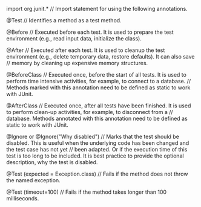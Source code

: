 import org.junit.*  // Import statement for using the following annotations.

@Test               // Identifies a method as a test method.

@Before             // Executed before each test. It is used to prepare the test environment (e.g., read input data, initialize the class).

@After              // Executed after each test. It is used to cleanup the test environment (e.g., delete temporary data, restore defaults). It can also save
                    // memory by cleaning up expensive memory structures.

@BeforeClass        // Executed once, before the start of all tests. It is used to perform time intensive activities, for example, to connect to a database.
                    // Methods marked with this annotation need to be defined as static to work with JUnit.

@AfterClass         // Executed once, after all tests have been finished. It is used to perform clean-up activities, for example, to disconnect from a
                    // database. Methods annotated with this annotation need to be defined as static to work with JUnit.
                
@Ignore or 
@Ignore("Why disabled")     // Marks that the test should be disabled. This is useful when the underlying code has been changed and the test case has not yet
                            // been adapted. Or if the execution time of this test is too long to be included. It is best practice to provide the optional description, why the test is disabled.

@Test 
(expected = Exception.class)    // Fails if the method does not throw the named exception.

@Test (timeout=100)   // Fails if the method takes longer than 100 milliseconds.
